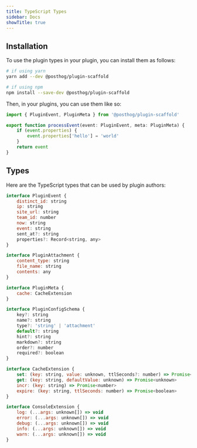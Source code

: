 ```yaml
---
title: TypeScript Types 
sidebar: Docs
showTitle: true
---
```


## Installation

To use the plugin types in your plugin, you can install them as follows:

```bash
# if using yarn
yarn add --dev @posthog/plugin-scaffold

# if using npm
npm install --save-dev @posthog/plugin-scaffold
``` 

Then, in your plugins, you can use them like so:

```typescript
import { PluginEvent, PluginMeta } from '@posthog/plugin-scaffold'

export function processEvent(event: PluginEvent, meta: PluginMeta) {
    if (event.properties) {
        event.properties['hello'] = 'world'
    }
    return event
}
```

## Types

Here are the TypeScript types that can be used by plugin authors:

```js
interface PluginEvent {
    distinct_id: string
    ip: string
    site_url: string
    team_id: number
    now: string
    event: string
    sent_at?: string
    properties?: Record<string, any>
}

interface PluginAttachment {
    content_type: string
    file_name: string
    contents: any
}

interface PluginMeta {
    cache: CacheExtension
}

interface PluginConfigSchema {
    key?: string
    name?: string
    type?: 'string' | 'attachment'
    default?: string
    hint?: string
    markdown?: string
    order?: number
    required?: boolean
}

interface CacheExtension {
    set: (key: string, value: unknown, ttlSeconds?: number) => Promise<void>
    get: (key: string, defaultValue: unknown) => Promise<unknown>
    incr: (key: string) => Promise<number>
    expire: (key: string, ttlSeconds: number) => Promise<boolean>
}

interface ConsoleExtension {
    log: (...args: unknown[]) => void
    error: (...args: unknown[]) => void
    debug: (...args: unknown[]) => void
    info: (...args: unknown[]) => void
    warn: (...args: unknown[]) => void
}
```
